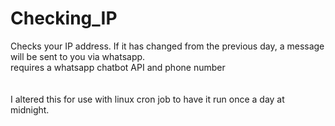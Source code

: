 # Checking_IP
Checks your IP address. If it has changed from the previous day, a message will be sent to you via whatsapp.\
requires a whatsapp chatbot API and phone number\
\
\
I altered this for use with linux cron job to have it run once a day at midnight.
